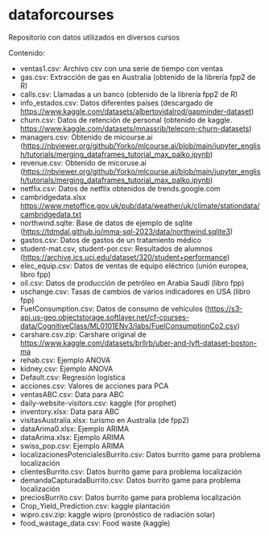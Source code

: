 # dataforcourses

Repositorio con datos utilizados en diversos cursos

Contenido:

- ventas1.csv: Archivo csv con una serie de tiempo con ventas 
- gas.csv: Extracción de gas en Australia (obtenido de la librería fpp2 de R)
- calls.csv: Llamadas a un banco (obtenido de la librería fpp2 de R)
- info_estados.csv: Datos diferentes países (descargado de https://www.kaggle.com/datasets/albertovidalrod/gapminder-dataset)
- churn.csv: Datos de retención de personal (obtenido de kaggle. https://www.kaggle.com/datasets/mnassrib/telecom-churn-datasets)
- managers.csv: Obtenido de micourse.ai (https://nbviewer.org/github/Yorko/mlcourse.ai/blob/main/jupyter_english/tutorials/merging_dataframes_tutorial_max_palko.ipynb)
- revenue.csv: Obtenido de micoruse.ai (https://nbviewer.org/github/Yorko/mlcourse.ai/blob/main/jupyter_english/tutorials/merging_dataframes_tutorial_max_palko.ipynb)
- netflix.csv: Datos de netflix obtenidos de trends.google.com
- cambridgedata.xlsx https://www.metoffice.gov.uk/pub/data/weather/uk/climate/stationdata/cambridgedata.txt
- northwind.sqlte: Base de datos de ejemplo de sqlite (https://tdmdal.github.io/mma-sql-2023/data/northwind.sqlite3)
- gastos.csv: Datos de gastos de un tratamiento médico
- student-mat.csv, student-por.csv: Resultados de alumnos (https://archive.ics.uci.edu/dataset/320/student+performance)
- elec_equip.csv: Datos de ventas de equipo eléctrico (unión europea, libro fpp)
- oil.csv: Datos de producción de petróleo en Arabia Saudí (libro fpp)
- uschange.csv: Tasas de cambios de varios indicadores en USA (libro fpp)
- FuelConsumption.csv: Datos de consumo de vehículos (https://s3-api.us-geo.objectstorage.softlayer.net/cf-courses-data/CognitiveClass/ML0101ENv3/labs/FuelConsumptionCo2.csv)
- carshare.csv.zip: Carshare original de https://www.kaggle.com/datasets/brllrb/uber-and-lyft-dataset-boston-ma
- rehab.csv: Ejemplo ANOVA
- kidney.csv: Ejemplo ANOVA
- Default.csv: Regresión logística
- acciones.csv: Valores de acciones para PCA
- ventasABC.csv: Data para ABC
- daily-website-visitors.csv: kaggle (for prophet)
- inventory.xlsx: Data para ABC
- visitasAustralia.xlsx: turismo en Australia (de fpp2)
- dataArima0.xlsx: Ejemplo ARIMA
- dataArima.xlsx: Ejemplo ARIMA
- swiss_pop.csv: Ejemplo ARIMA
- localizacionesPotencialesBurrito.csv: Datos burrito game para problema localización
- clientesBurrito.csv: Datos burrito game para problema localización
- demandaCapturadaBurrito.csv: Datos burrito game para problema localización
- preciosBurrito.csv: Datos burrito game para problema localización
- Crop_Yield_Prediction.csv: kaggle plantación
- wipro.csv.zip: kaggle wipro (pronóstico de radiación solar)
- food_wastage_data.csv: Food waste (kaggle)
